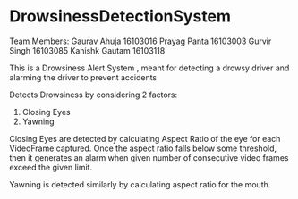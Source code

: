 # DrowsinessDetectionSystem
Team Members:
Gaurav Ahuja 16103016
Prayag Panta 16103003
Gurvir Singh 16103085
Kanishk Gautam 16103118


This is a Drowsiness Alert System , meant for detecting a drowsy driver and alarming the driver to prevent accidents

Detects Drowsiness by considering 2 factors:
1. Closing Eyes
2. Yawning

Closing Eyes are detected by calculating Aspect Ratio of the eye for each VideoFrame captured. Once the aspect ratio falls below some 
threshold, then it generates an alarm when given number of consecutive video frames exceed the given limit.

Yawning is detected similarly by calculating aspect ratio for the mouth.
